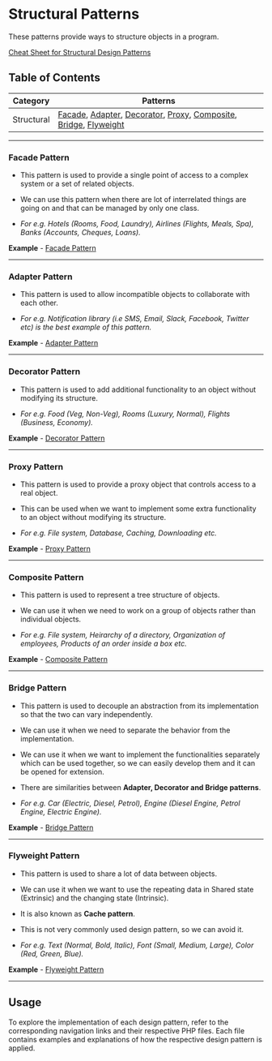 # Structural Patterns

These patterns provide ways to structure objects in a program.

[Cheat Sheet for Structural Design Patterns](https://refactoring.guru/design-patterns/structural-patterns)

## Table of Contents

| Category   | Patterns                                                                                                                                                                                                      |
| ---------- | ------------------------------------------------------------------------------------------------------------------------------------------------------------------------------------------------------------- |
| Structural | [Facade](#facade-pattern), [Adapter](#adapter-pattern), [Decorator](#decorator-pattern), [Proxy](#proxy-pattern), [Composite](#composite-pattern), [Bridge](#bridge-pattern), [Flyweight](#flyweight-pattern) |

---

### Facade Pattern

- This pattern is used to provide a single point of access to a complex system or a set of related objects.

- We can use this pattern when there are lot of interrelated things are going on and that can be managed by only one class.

- _For e.g. Hotels (Rooms, Food, Laundry), Airlines (Flights, Meals, Spa), Banks (Accounts, Cheques, Loans)._

**Example** - [Facade Pattern](Facade.php)

---

### Adapter Pattern

- This pattern is used to allow incompatible objects to collaborate with each other.

- _For e.g. Notification library (i.e SMS, Email, Slack, Facebook, Twitter etc) is the best example of this pattern._

**Example** - [Adapter Pattern](Adapter.php)

---

### Decorator Pattern

- This pattern is used to add additional functionality to an object without modifying its structure.

- _For e.g. Food (Veg, Non-Veg), Rooms (Luxury, Normal), Flights (Business, Economy)._

**Example** - [Decorator Pattern](Decorator.php)

---

### Proxy Pattern

- This pattern is used to provide a proxy object that controls access to a real object.

- This can be used when we want to implement some extra functionality to an object without modifying its structure.

- _For e.g. File system, Database, Caching, Downloading etc._

**Example** - [Proxy Pattern](Proxy.php)

---

### Composite Pattern

- This pattern is used to represent a tree structure of objects.

- We can use it when we need to work on a group of objects rather than individual objects.

- _For e.g. File system, Heirarchy of a directory, Organization of employees, Products of an order inside a box etc._

**Example** - [Composite Pattern](Composite.php)

---

### Bridge Pattern

- This pattern is used to decouple an abstraction from its implementation so that the two can vary independently.

- We can use it when we need to separate the behavior from the implementation.

- We can use it when we want to implement the functionalities separately which can be used together, so we can easily develop them and it can be opened for extension.

- There are similarities between **Adapter, Decorator and Bridge patterns**.

- _For e.g. Car (Electric, Diesel, Petrol), Engine (Diesel Engine, Petrol Engine, Electric Engine)._

**Example** - [Bridge Pattern](Bridge.php)

---

### Flyweight Pattern

- This pattern is used to share a lot of data between objects.

- We can use it when we want to use the repeating data in Shared state (Extrinsic) and the changing state (Intrinsic).

- It is also known as **Cache pattern**.

- This is not very commonly used design pattern, so we can avoid it.

- _For e.g. Text (Normal, Bold, Italic), Font (Small, Medium, Large), Color (Red, Green, Blue)._

**Example** - [Flyweight Pattern](Flyweight.php)

---

## Usage

To explore the implementation of each design pattern, refer to the corresponding navigation links and their respective PHP files. Each file contains examples and explanations of how the respective design pattern is applied.
